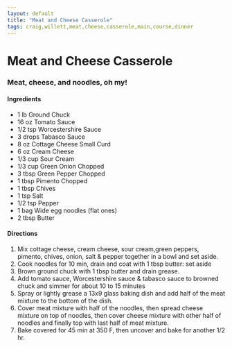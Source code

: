 ```yaml
---
layout: default
title: "Meat and Cheese Casserole"
tags: craig,willett,meat,cheese,casserole,main,course,dinner
---
```

# Meat and Cheese Casserole

### Meat, cheese, and noodles, oh my!

#### Ingredients
- 1 lb Ground Chuck
- 16 oz Tomato Sauce
- 1/2 tsp Worcestershire Sauce
- 3 drops Tabasco Sauce
- 8 oz Cottage Cheese Small Curd
- 6 oz Cream Cheese
- 1/3 cup Sour Cream
- 1/3 cup Green Onion Chopped
- 3 tbsp Green Pepper Chopped
- 1 tbsp Pimento Chopped
- 1 tbsp Chives
- 1 tsp Salt
- 1/2 tsp Pepper
- 1 bag Wide egg noodles (flat ones)
- 2 tbsp Butter

#### Directions
1. Mix cottage cheese, cream cheese, sour cream,green peppers, pimento, chives, onion, salt & pepper together in a bowl and set aside.
2. Cook noodles for 10 min, drain and coat with 1 tbsp butter: set aside
3. Brown ground chuck with 1 tbsp butter and drain grease.
3. Add tomato sauce, Worcestershire sauce & tabasco sauce to browned chuck and simmer for about 10 to 15 minutes
4. Spray or lightly grease a 13x9 glass baking dish and add half of the meat mixture to the bottom of the dish.
5. Cover meat mixture with half of the noodles, then spread cheese mixture on top of noodles, then cover cheese mixture with other half of noodles and finally top with last half of meat mixture.
6. Bake covered for 45 min at 350 F, then uncover and bake for another 1/2 hr.
